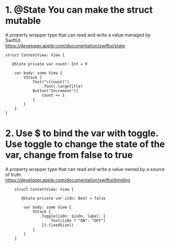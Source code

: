 # 1. @State You can make the struct mutable 

A property wrapper type that can read and write a value managed by SwiftUI. <br>
https://developer.apple.com/documentation/swiftui/state

    struct ContentView: View {
        
       @State private var count: Int = 0
        
        var body: some View {
            VStack {
                Text("\(count)")
                    .font(.largeTitle)
                Button("Increment"){
                    count += 1
                }
            }
        }
    }

# 2. Use $ to bind the var with toggle. Use toggle to change the state of the var, change from false to true

A property wrapper type that can read and write a value owned by a source of truth. <br>
https://developer.apple.com/documentation/swiftui/binding

        struct ContentView: View {
            
           @State private var isOn: Bool = false
            
            var body: some View {
                VStack {
                    Toggle(isOn: $isOn, label: {
                        Text(isOn ? "ON": "OFF")
                    }).fixedSize()
                }
            }
        }

